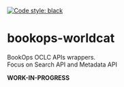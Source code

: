 [![Code style: black](https://img.shields.io/badge/code%20style-black-000000.svg)](https://github.com/psf/black)  

# bookops-worldcat

BookOps OCLC APIs wrappers.  
Focus on Search API and Metadata API

**WORK-IN-PROGRESS**